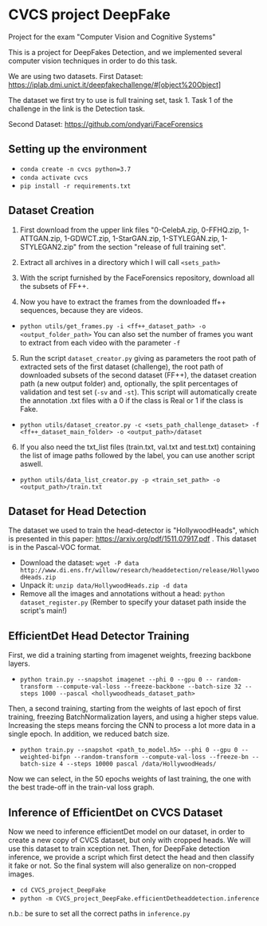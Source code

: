 # CVCS project DeepFake
Project for the exam "Computer Vision and Cognitive Systems"

This is a project for DeepFakes Detection, and we implemented several computer vision techniques in order to do this task.

We are using two datasets. 
First Dataset: https://iplab.dmi.unict.it/deepfakechallenge/#[object%20Object]

The dataset we first try to use is full training set, task 1.
Task 1 of the challenge in the link is the Detection task.

Second Dataset: https://github.com/ondyari/FaceForensics

## Setting up the environment
* `conda create -n cvcs python=3.7`
* `conda activate cvcs`
* `pip install -r requirements.txt`


## Dataset Creation

1. First download from the upper link files "0-CelebA.zip, 0-FFHQ.zip, 1-ATTGAN.zip, 1-GDWCT.zip, 1-StarGAN.zip, 1-STYLEGAN.zip, 1-STYLEGAN2.zip" from the section "release of full training set".

2. Extract all archives in a directory which I will call `<sets_path>`

3. With the script furnished by the FaceForensics repository, download all the subsets of FF++.

4. Now you have to extract the frames from the downloaded ff++ sequences, because they are videos.
* `python utils/get_frames.py -i <ff++_dataset_path> -o <output_folder_path>` You can also set the number of frames you want to extract from each video with the parameter `-f`

5. Run the script `dataset_creator.py` giving as parameters the root path of extracted sets of the first dataset (challenge), the root path of downloaded subsets of the second dataset (FF++), the dataset creation path (a new output folder) and, optionally, the split percentages of validation and test set (`-sv` and `-st`). This script will automatically create the annotation .txt files with a 0 if the class is Real or 1 if the class is Fake.
* `python utils/dataset_creator.py -c <sets_path_challenge_dataset> -f <ff++_dataset_main_folder> -o <output_path>/dataset`


6. If you also need the txt_list files (train.txt, val.txt and test.txt) containing the list of image paths followed by the label, you can use another script aswell.
* `python utils/data_list_creator.py -p <train_set_path> -o <output_path>/train.txt`

## Dataset for Head Detection
The dataset we used to train the head-detector is "HollywoodHeads", which is presented in this paper: https://arxiv.org/pdf/1511.07917.pdf .
This dataset is in the Pascal-VOC format.

* Download the dataset: `wget -P data http://www.di.ens.fr/willow/research/headdetection/release/HollywoodHeads.zip`
* Unpack it: `unzip data/HollywoodHeads.zip -d data`
* Remove all the images and annotations without a head: `python dataset_register.py` (Rember to specify your dataset path inside the script's main!)

## EfficientDet Head Detector Training

First, we did a training starting from imagenet weights, freezing backbone layers.
* `python train.py --snapshot imagenet --phi 0 --gpu 0 -- random-transform --compute-val-loss --freeze-backbone --batch-size 32 --steps 1000 --pascal <hollywoodheads_dataset_path>`

Then, a second training, starting from the weights of last epoch of first training, freezing BatchNormalization layers, and using a higher steps value.
Increasing the steps means forcing the CNN to process a lot more data in a single epoch. In addition, we reduced batch size.
* `python train.py --snapshot <path_to_model.h5> --phi 0 --gpu 0 --weighted-bifpn --random-transform --compute-val-loss --freeze-bn --batch-size 4 --steps 10000 pascal /data/HollywoodHeads/`

Now we can select, in the 50 epochs weights of last training, the one with the best trade-off in the train-val loss graph.

## Inference of EfficientDet on CVCS Dataset
Now we need to inference efficientDet model on our dataset, in order to create a new copy of CVCS dataset, but only with cropped heads. We will use this dataset to train xception net.
Then, for DeepFake detection inference, we provide a script which first detect the head and then classify it fake or not. So the final system will also generalize on non-cropped images.

* `cd CVCS_project_DeepFake`
* `python -m CVCS_project_DeepFake.efficientDetheaddetection.inference`

n.b.: be sure to set all the correct paths in `inference.py`


